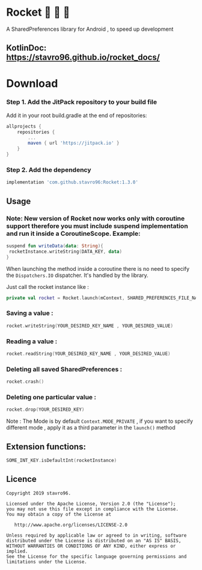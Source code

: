 # Rocket :rocket: :rocket: :rocket:
A SharedPreferences library for Android , to speed up development

## KotlinDoc: https://stavro96.github.io/rocket_docs/

# Download 

### Step 1. Add the JitPack repository to your build file

Add it in your root build.gradle at the end of repositories:

```Groovy
allprojects {
	repositories {
		...
		maven { url 'https://jitpack.io' }
	}
}
```
### Step 2. Add the dependency

```Groovy
implementation 'com.github.stavro96:Rocket:1.3.0'
```

## Usage


### Note: New version of Rocket now works only with coroutine support therefore you must include suspend implementation and run it inside a CoroutineScope. Example: 

```Kotlin
suspend fun writeData(data: String){
 rocketInstance.writeString(DATA_KEY, data)
}
```

When launching the method inside a coroutine there is no need to specify the `Dispatchers.IO` dispatcher. It's handled by the library.

Just call the rocket instance like : 

```Kotlin
private val rocket = Rocket.launch(mContext, SHARED_PREFERENCES_FILE_NAME , Context.MODE_PRIVATE)
```

### Saving a value : 

```Kotlin
rocket.writeString(YOUR_DESIRED_KEY_NAME , YOUR_DESIRED_VALUE)
```
### Reading a value : 

```Kotlin
rocket.readString(YOUR_DESIRED_KEY_NAME , YOUR_DESIRED_VALUE)
```

### Deleting all saved SharedPreferences : 

```Kotlin
rocket.crash()
```
### Deleting one particular value :

```Kotlin
rocket.drop(YOUR_DESIRED_KEY)
```


Note : The Mode is by default `Context.MODE_PRIVATE` , if you want to specify different mode , apply it as a third parameter in the `launch()` method

## Extension functions: 

```Kotlin
SOME_INT_KEY.isDefaultInt(rocketInstance)
```

## Licence

```
Copyright 2019 stavro96.

Licensed under the Apache License, Version 2.0 (the "License");
you may not use this file except in compliance with the License.
You may obtain a copy of the License at

   http://www.apache.org/licenses/LICENSE-2.0

Unless required by applicable law or agreed to in writing, software
distributed under the License is distributed on an "AS IS" BASIS,
WITHOUT WARRANTIES OR CONDITIONS OF ANY KIND, either express or implied.
See the License for the specific language governing permissions and
limitations under the License.
```
